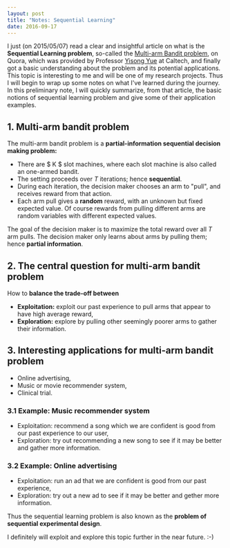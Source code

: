 ```yaml
---
layout: post
title: "Notes: Sequential Learning"
date: 2016-09-17
---
```


I just (on 2015/05/07) read a clear and insightful article on what is the **Sequential Learning problem**, so-called the [Multi-arm Bandit problem](http://www.quora.com/What-is-the-multi-arm-bandit-problem-What-are-some-of-its-implications), on Quora, which was provided by Professor [Yisong Yue](http://www.yisongyue.com/) at Caltech, and finally got a basic understanding about the problem and its potential applications. This topic is interesting to me and will be one of my research projects. Thus I will begin to wrap up some notes on what I've learned during the journey. In this preliminary note, I will quickly summarize, from that article, the basic notions of sequential learning problem and give some of their application examples.

## 1. Multi-arm bandit problem

The multi-arm bandit problem is a **partial-information sequential decision making problem:**

- There are $ K $ slot machines, where each slot machine is also called an one-armed bandit.
- The setting proceeds over $T$ iterations; hence **sequential**.
- During each iteration, the decision maker chooses an arm to "pull", and receives reward from that action.
- Each arm pull gives a **random** reward, with an unknown but fixed expected value. Of course rewards from pulling different arms are random variables with different expected values.

The goal of the decision maker is to maximize the total reward over all $T$ arm pulls. The decision maker only learns about arms by pulling them; hence **partial information**.

## 2. The central question for multi-arm bandit problem

How to **balance the trade-off between**

- **Exploitation:** exploit our past experience to pull arms that appear to have high average reward,
- **Exploration:** explore by pulling other seemingly poorer arms to gather their information.

## 3. Interesting applications for multi-arm bandit problem

- Online advertising,
- Music or movie recommender system,
- Clinical trial.

### 3.1 Example: Music recommender system

- Exploitation: recommend a song which we are confident is good from our past experience to our user,
- Exploration: try out recommending a new song to see if it may be better and gather more information.

### 3.2 Example: Online advertising

- Exploitation: run an ad that we are confident is good from our past experience,
- Exploration: try out a new ad to see if it may be better and gether more information.

Thus the sequential learning problem is also known as the **problem of sequential experimental design**.

I definitely will exploit and explore this topic further in the near future. :-)
